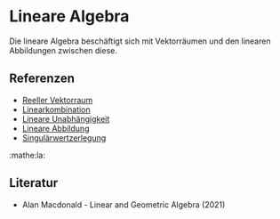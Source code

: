 # Lineare Algebra

Die lineare Algebra beschäftigt sich mit Vektorräumen und den linearen
Abbildungen zwischen diese.

## Referenzen

- [Reeller Vektorraum](3g4f.md)
- [Linearkombination](yjez.md)
- [Lineare Unabhängigkeit](v332.md)
- [Lineare Abbildung](62tq.md)
- [Singulärwertzerlegung](0hwn.md)

:mathe:la:

## Literatur

- Alan Macdonald - Linear and Geometric Algebra (2021)

<!-- vim: set tw=80: -->
